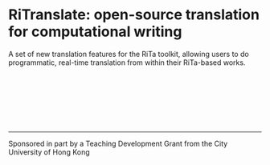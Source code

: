 # RiTranslate: open-source translation for computational writing
<!--[![Build Status](https://travis-ci.org/dhowe/RiTranslate.svg?branch=master)](https://travis-ci.org/dhowe/RiTranslate)-->

A set of new translation features for the RiTa toolkit, allowing users to  do programmatic, real-time translation from within their RiTa-based works. 


<br>
 
<br>
 
<br>
 
<br>
 
<br>
 
<br>

---

Sponsored in part by a Teaching Development Grant from the City University of Hong Kong
